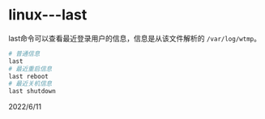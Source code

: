 # linux---last

last命令可以查看最近登录用户的信息，信息是从该文件解析的 `/var/log/wtmp`。  

```r
# 普通信息
last
# 最近重启信息
last reboot
# 最近关机信息
last shutdown
```


2022/6/11  
